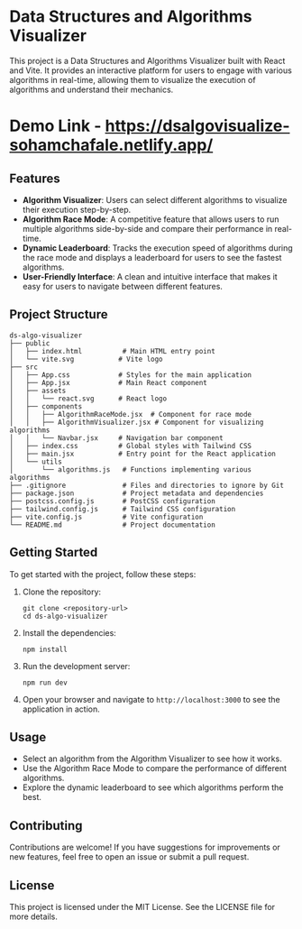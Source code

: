 # Data Structures and Algorithms Visualizer

This project is a Data Structures and Algorithms Visualizer built with React and Vite. It provides an interactive platform for users to engage with various algorithms in real-time, allowing them to visualize the execution of algorithms and understand their mechanics.

# Demo Link - https://dsalgovisualize-sohamchafale.netlify.app/

## Features

- **Algorithm Visualizer**: Users can select different algorithms to visualize their execution step-by-step.
- **Algorithm Race Mode**: A competitive feature that allows users to run multiple algorithms side-by-side and compare their performance in real-time.
- **Dynamic Leaderboard**: Tracks the execution speed of algorithms during the race mode and displays a leaderboard for users to see the fastest algorithms.
- **User-Friendly Interface**: A clean and intuitive interface that makes it easy for users to navigate between different features.

## Project Structure

```
ds-algo-visualizer
├── public
│   ├── index.html          # Main HTML entry point
│   └── vite.svg           # Vite logo
├── src
│   ├── App.css            # Styles for the main application
│   ├── App.jsx            # Main React component
│   ├── assets
│   │   └── react.svg      # React logo
│   ├── components
│   │   ├── AlgorithmRaceMode.jsx  # Component for race mode
│   │   ├── AlgorithmVisualizer.jsx # Component for visualizing algorithms
│   │   └── Navbar.jsx     # Navigation bar component
│   ├── index.css          # Global styles with Tailwind CSS
│   ├── main.jsx           # Entry point for the React application
│   └── utils
│       └── algorithms.js   # Functions implementing various algorithms
├── .gitignore              # Files and directories to ignore by Git
├── package.json            # Project metadata and dependencies
├── postcss.config.js       # PostCSS configuration
├── tailwind.config.js      # Tailwind CSS configuration
├── vite.config.js          # Vite configuration
└── README.md               # Project documentation
```

## Getting Started

To get started with the project, follow these steps:

1. Clone the repository:
   ```
   git clone <repository-url>
   cd ds-algo-visualizer
   ```

2. Install the dependencies:
   ```
   npm install
   ```

3. Run the development server:
   ```
   npm run dev
   ```

4. Open your browser and navigate to `http://localhost:3000` to see the application in action.

## Usage

- Select an algorithm from the Algorithm Visualizer to see how it works.
- Use the Algorithm Race Mode to compare the performance of different algorithms.
- Explore the dynamic leaderboard to see which algorithms perform the best.

## Contributing

Contributions are welcome! If you have suggestions for improvements or new features, feel free to open an issue or submit a pull request.

## License

This project is licensed under the MIT License. See the LICENSE file for more details.
